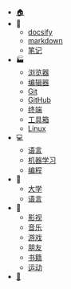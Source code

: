 - [:house:](/)
- :notebook:
  - [docsify](blog/docsify/)
  - [markdown](blog/markdown/)
  - [笔记](blog/notebook/)
- :factory:
  - [浏览器](environment/browser/)
  - [编辑器](environment/editor/)
  - [Git](environment/git/)
  - [GitHub](environment/GitHub/)
  - [终端](environment/terminal/)
  - [工具箱](environment/kit/)
  - [Linux](environment/OS/Linux/)
- :computer:
  - [语言](CS/lang/)
  - [机器学习](CS/Machine-Learning/)
  - [编程](CS/programming/)
- :school:
  - [大学](education/university/)
  - [语言](education/LCID/)
- :dancer:
  - [影视](entertainment/video/)
  - [音乐](entertainment/music/)
  - [游戏](entertainment/game/)
  - [朋友](entertainment/friends/)
  - [书籍](entertainment/book/)
  - [运动](entertainment/sports/)
- [:money_with_wings:](donation.md)
